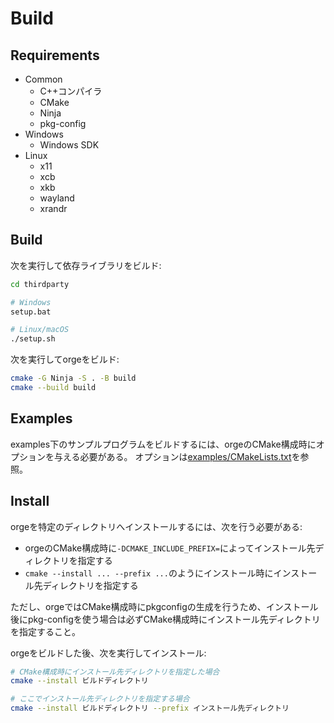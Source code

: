 # Build

## Requirements

- Common
  - C++コンパイラ
  - CMake
  - Ninja
  - pkg-config
- Windows
  - Windows SDK
- Linux
  - x11
  - xcb
  - xkb
  - wayland
  - xrandr

## Build

次を実行して依存ライブラリをビルド:

```sh
cd thirdparty

# Windows
setup.bat

# Linux/macOS
./setup.sh
```

次を実行してorgeをビルド:

```sh
cmake -G Ninja -S . -B build
cmake --build build
```

## Examples

examples下のサンプルプログラムをビルドするには、orgeのCMake構成時にオプションを与える必要がある。
オプションは[examples/CMakeLists.txt](../examples/CMakeLists.txt)を参照。

## Install

orgeを特定のディレクトリへインストールするには、次を行う必要がある:

- orgeのCMake構成時に`-DCMAKE_INCLUDE_PREFIX=`によってインストール先ディレクトリを指定する
- `cmake --install ... --prefix ...`のようにインストール時にインストール先ディレクトリを指定する

ただし、orgeではCMake構成時にpkgconfigの生成を行うため、インストール後にpkg-configを使う場合は必ずCMake構成時にインストール先ディレクトリを指定すること。

orgeをビルドした後、次を実行してインストール:

```sh
# CMake構成時にインストール先ディレクトリを指定した場合
cmake --install ビルドディレクトリ

# ここでインストール先ディレクトリを指定する場合
cmake --install ビルドディレクトリ --prefix インストール先ディレクトリ
```
